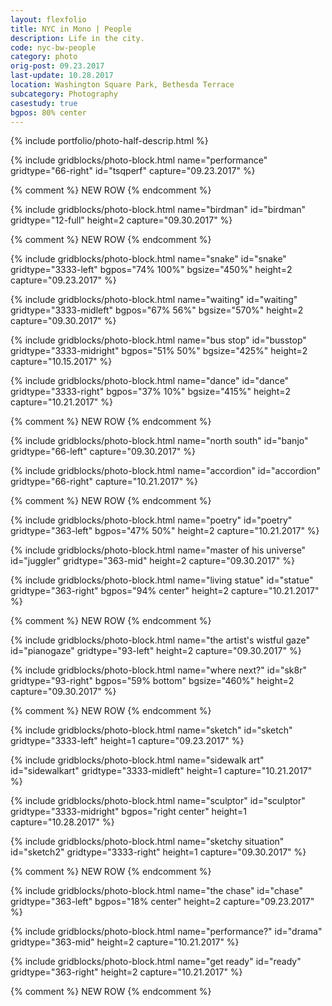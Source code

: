 ```yaml
---
layout: flexfolio
title: NYC in Mono | People
description: Life in the city.
code: nyc-bw-people
category: photo
orig-post: 09.23.2017
last-update: 10.28.2017
location: Washington Square Park, Bethesda Terrace
subcategory: Photography
casestudy: true
bgpos: 80% center
---
```

{% include portfolio/photo-half-descrip.html %}

{% include gridblocks/photo-block.html
      name="performance"
      gridtype="66-right"
      id="tsqperf"
      capture="09.23.2017" %}

{% comment %} NEW ROW {% endcomment %}

{% include gridblocks/photo-block.html
      name="birdman"
      id="birdman"
      gridtype="12-full"
      height=2
      capture="09.30.2017" %}

{% comment %} NEW ROW {% endcomment %}

{% include gridblocks/photo-block.html
      name="snake"
      id="snake"
      gridtype="3333-left"
      bgpos="74% 100%"
      bgsize="450%"
      height=2
      capture="09.23.2017" %}

{% include gridblocks/photo-block.html
      name="waiting"
      id="waiting"
      gridtype="3333-midleft"
      bgpos="67% 56%"
      bgsize="570%"
      height=2
      capture="09.30.2017" %}

{% include gridblocks/photo-block.html
      name="bus stop"
      id="busstop"
      gridtype="3333-midright"
      bgpos="51% 50%"
      bgsize="425%"
      height=2
      capture="10.15.2017" %}

{% include gridblocks/photo-block.html
      name="dance"
      id="dance"
      gridtype="3333-right"
      bgpos="37% 10%"
      bgsize="415%"
      height=2
      capture="10.21.2017" %}

{% comment %} NEW ROW {% endcomment %}

{% include gridblocks/photo-block.html
      name="north south"
      id="banjo"
      gridtype="66-left"
      capture="09.30.2017" %}

{% include gridblocks/photo-block.html
      name="accordion"
      id="accordion"
      gridtype="66-right"
      capture="10.21.2017" %}

{% comment %} NEW ROW {% endcomment %}

{% include gridblocks/photo-block.html
      name="poetry"
      id="poetry"
      gridtype="363-left"
      bgpos="47% 50%"
      height=2
      capture="10.21.2017" %}

{% include gridblocks/photo-block.html
      name="master of his universe"
      id="juggler"
      gridtype="363-mid"
      height=2
      capture="09.30.2017" %}

{% include gridblocks/photo-block.html
      name="living statue"
      id="statue"
      gridtype="363-right"
      bgpos="94% center"
      height=2
      capture="10.21.2017" %}

{% comment %} NEW ROW {% endcomment %}

{% include gridblocks/photo-block.html
      name="the artist's wistful gaze"
      id="pianogaze"
      gridtype="93-left"
      height=2
      capture="09.30.2017" %}

{% include gridblocks/photo-block.html
      name="where next?"
      id="sk8r"
      gridtype="93-right"
      bgpos="59% bottom"
      bgsize="460%"
      height=2
      capture="09.30.2017" %}

{% comment %} NEW ROW {% endcomment %}

{% include gridblocks/photo-block.html
      name="sketch"
      id="sketch"
      gridtype="3333-left"
      height=1
      capture="09.23.2017" %}

{% include gridblocks/photo-block.html
      name="sidewalk art"
      id="sidewalkart"
      gridtype="3333-midleft"
      height=1
      capture="10.21.2017" %}

{% include gridblocks/photo-block.html
      name="sculptor"
      id="sculptor"
      gridtype="3333-midright"
      bgpos="right center"
      height=1
      capture="10.28.2017" %}

{% include gridblocks/photo-block.html
      name="sketchy situation"
      id="sketch2"
      gridtype="3333-right"
      height=1
      capture="09.30.2017" %}

{% comment %} NEW ROW {% endcomment %}

{% include gridblocks/photo-block.html
      name="the chase"
      id="chase"
      gridtype="363-left"
      bgpos="18% center"
      height=2
      capture="09.23.2017" %}

{% include gridblocks/photo-block.html
      name="performance?"
      id="drama"
      gridtype="363-mid"
      height=2
      capture="10.21.2017" %}

{% include gridblocks/photo-block.html
      name="get ready"
      id="ready"
      gridtype="363-right"
      height=2
      capture="10.21.2017" %}

{% comment %} NEW ROW {% endcomment %}
